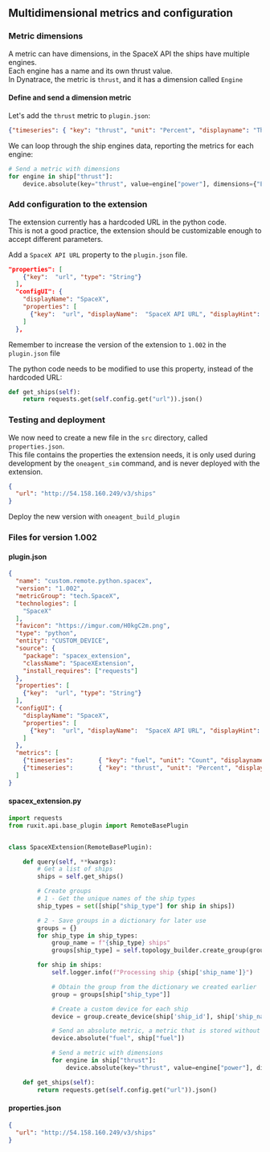 ## Multidimensional metrics and configuration

### Metric dimensions

A metric can have dimensions, in the SpaceX API the ships have multiple engines.  
Each engine has a name and its own thrust value.  
In Dynatrace, the metric is `thrust`, and it has a dimension called `Engine`

#### Define and send a dimension metric

Let's add the `thrust` metric to `plugin.json`:

```json
{"timeseries": { "key": "thrust", "unit": "Percent", "displayname": "Thrust", "dimensions": ["Engine"] }}
```

We can loop through the ship engines data, reporting the metrics for each engine:

```python
# Send a metric with dimensions
for engine in ship["thrust"]:
    device.absolute(key="thrust", value=engine["power"], dimensions={"Engine": engine["engine"]})

```

### Add configuration to the extension

The extension currently has a hardcoded URL in the python code.  
This is not a good practice, the extension should be customizable enough to accept different parameters.

Add a `SpaceX API URL` property to the `plugin.json` file.

```json
"properties": [
    {"key":  "url", "type": "String"}
  ],
  "configUI": {
    "displayName": "SpaceX",
    "properties": [
      {"key":  "url", "displayName":  "SpaceX API URL", "displayHint":  "http://54.158.160.249/v3/ships"}
    ]
  },
```

Remember to increase the version of the extension to `1.002` in the `plugin.json` file

The python code needs to be modified to use this property, instead of the hardcoded URL:

```python
def get_ships(self):
    return requests.get(self.config.get("url")).json()

```

### Testing and deployment

We now need to create a new file in the `src` directory, called `properties.json`.  
This file contains the properties the extension needs, it is only used during development by the `oneagent_sim` command, and is never deployed with the extension.

```json
{
  "url": "http://54.158.160.249/v3/ships"
}
```

Deploy the new version with `oneagent_build_plugin`

### Files for version 1.002

#### plugin.json

```json
{
  "name": "custom.remote.python.spacex",
  "version": "1.002",
  "metricGroup": "tech.SpaceX",
  "technologies": [
    "SpaceX"
  ],
  "favicon": "https://imgur.com/H0kgC2m.png",
  "type": "python",
  "entity": "CUSTOM_DEVICE",
  "source": {
    "package": "spacex_extension",
    "className": "SpaceXExtension",
    "install_requires": ["requests"]
  },
  "properties": [
    {"key":  "url", "type": "String"}
  ],
  "configUI": {
    "displayName": "SpaceX",
    "properties": [
      {"key":  "url", "displayName":  "SpaceX API URL", "displayHint":  "http://54.158.160.249/v3/ships"}
    ]
  },
  "metrics": [
    {"timeseries":       { "key": "fuel", "unit": "Count", "displayname": "Fuel" }},
    {"timeseries":       { "key": "thrust", "unit": "Percent", "displayname": "Thrust", "dimensions": ["Engine"] }}
  ]
}

```

#### spacex_extension.py

```python
import requests
from ruxit.api.base_plugin import RemoteBasePlugin


class SpaceXExtension(RemoteBasePlugin):

    def query(self, **kwargs):
        # Get a list of ships
        ships = self.get_ships()

        # Create groups
        # 1 - Get the unique names of the ship types
        ship_types = set([ship["ship_type"] for ship in ships])

        # 2 - Save groups in a dictionary for later use
        groups = {}
        for ship_type in ship_types:
            group_name = f"{ship_type} ships"
            groups[ship_type] = self.topology_builder.create_group(group_name, group_name)

        for ship in ships:
            self.logger.info(f"Processing ship {ship['ship_name']}")

            # Obtain the group from the dictionary we created earlier
            group = groups[ship["ship_type"]]

            # Create a custom device for each ship
            device = group.create_device(ship['ship_id'], ship['ship_name'])

            # Send an absolute metric, a metric that is stored without any extra calculation
            device.absolute("fuel", ship["fuel"])

            # Send a metric with dimensions
            for engine in ship["thrust"]:
                device.absolute(key="thrust", value=engine["power"], dimensions={"Engine": engine["engine"]})

    def get_ships(self):
        return requests.get(self.config.get("url")).json()

```

#### properties.json

```json
{
  "url": "http://54.158.160.249/v3/ships"
}
```


